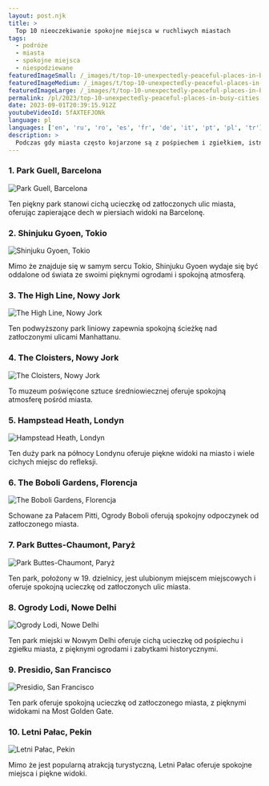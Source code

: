 ```yaml
---
layout: post.njk
title: >
  Top 10 nieoczekiwanie spokojne miejsca w ruchliwych miastach
tags:
  - podróże
  - miasta
  - spokojne miejsca
  - niespodziewane
featuredImageSmall: /_images/t/top-10-unexpectedly-peaceful-places-in-busy-cities-cover-pl-small.webp
featuredImageMedium: /_images/t/top-10-unexpectedly-peaceful-places-in-busy-cities-cover-pl-medium.webp
featuredImageLarge: /_images/t/top-10-unexpectedly-peaceful-places-in-busy-cities-cover-pl-large.webp
permalink: /pl/2023/top-10-unexpectedly-peaceful-places-in-busy-cities.html
date: 2023-09-01T20:39:15.912Z
youtubeVideoId: 5fAXTEFJONk
language: pl
languages: ['en', 'ru', 'ro', 'es', 'fr', 'de', 'it', 'pt', 'pl', 'tr']
description: >
  Podczas gdy miasta często kojarzone są z pośpiechem i zgiełkiem, istnieją zakątki spokoju schowane w ich ruchliwych ulicach. Oto top 10 nieoczekiwanie spokojnych miejsc w niektórych z najbardziej ruchliwych miast świata.
---
```


### 1. Park Guell, Barcelona

![Park Guell, Barcelona](/_images/a/a6e471dcd40d8cb0addd830ec8b48ffe-medium.webp)

Ten piękny park stanowi cichą ucieczkę od zatłoczonych ulic miasta, oferując zapierające dech w piersiach widoki na Barcelonę.

### 2. Shinjuku Gyoen, Tokio

![Shinjuku Gyoen, Tokio](/_images/b/b4112fbf9a0e400914f9e124fefc8bb2-medium.webp)

Mimo że znajduje się w samym sercu Tokio, Shinjuku Gyoen wydaje się być oddalone od świata ze swoimi pięknymi ogrodami i spokojną atmosferą.

### 3. The High Line, Nowy Jork

![The High Line, Nowy Jork](/_images/a/ad828d1c8d8f2f3b161c9c91498cdac0-medium.webp)

Ten podwyższony park liniowy zapewnia spokojną ścieżkę nad zatłoczonymi ulicami Manhattanu.

### 4. The Cloisters, Nowy Jork

![The Cloisters, Nowy Jork](/_images/c/cb8bbb7e33502b532b420255d175605c-medium.webp)

To muzeum poświęcone sztuce średniowiecznej oferuje spokojną atmosferę pośród miasta.

### 5. Hampstead Heath, Londyn

![Hampstead Heath, Londyn](/_images/e/e5f0c1c1d6d3916832f850f7c9cea008-medium.webp)

Ten duży park na północy Londynu oferuje piękne widoki na miasto i wiele cichych miejsc do refleksji.

### 6. The Boboli Gardens, Florencja

![The Boboli Gardens, Florencja](/_images/d/d3bdd6cb7035b165f1767940d1d18208-medium.webp)

Schowane za Pałacem Pitti, Ogrody Boboli oferują spokojny odpoczynek od zatłoczonego miasta.

### 7. Park Buttes-Chaumont, Paryż

![Park Buttes-Chaumont, Paryż](/_images/7/70a842a5736c4abc068bc8aa707b915c-medium.webp)

Ten park, położony w 19. dzielnicy, jest ulubionym miejscem miejscowych i oferuje spokojną ucieczkę od zatłoczonych ulic miasta.

### 8. Ogrody Lodi, Nowe Delhi

![Ogrody Lodi, Nowe Delhi](/_images/4/4d1e0f4af60fb33afa8fd37b254f46dc-medium.webp)

Ten park miejski w Nowym Delhi oferuje cichą ucieczkę od pośpiechu i zgiełku miasta, z pięknymi ogrodami i zabytkami historycznymi.

### 9. Presidio, San Francisco

![Presidio, San Francisco](/_images/f/fe41a642c39f1f126af813d42e4ed8d8-medium.webp)

Ten park oferuje spokojną ucieczkę od zatłoczonego miasta, z pięknymi widokami na Most Golden Gate.

### 10. Letni Pałac, Pekin

![Letni Pałac, Pekin](/_images/3/3aa3e6c7a3a442cdeb2e64a0dae99e5f-medium.webp)

Mimo że jest popularną atrakcją turystyczną, Letni Pałac oferuje spokojne miejsca i piękne widoki.

